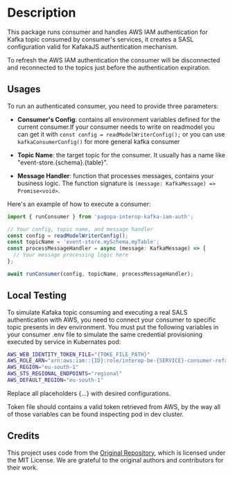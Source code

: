 # Description

This package runs consumer and handles AWS IAM authentication for Kafka topic consumed by consumer's services, it creates a SASL configuration valid for KafakaJS authentication mechanism.

To refresh the AWS IAM authentication the consumer will be disconnected and reconnected to the topics just before the authentication expiration.

## Usages

To run an authenticated consumer, you need to provide three parameters:

- **Consumer's Config**: contains all environment variables defined for the current consumer.If your consumer needs to write on readmodel you can get it with `const config = readModelWriterConfig();` or you can use `kafkaConsumerConfig()` for more general kafka consumer

- **Topic Name**: the target topic for the consumer. It usually has a name like "event-store.{schema}.{table}".

- **Message Handler**: function that processes messages, contains your business logic. The function signature is `(message: KafkaMessage) => Promise<void>`.

Here's an example of how to execute a consumer:

```javascript
import { runConsumer } from 'pagopa-interop-kafka-iam-auth';

// Your config, topic name, and message handler
const config = readModelWriterConfig();
const topicName = 'event-store.mySchema.myTable';
const processMessageHandler = async (message: KafkaMessage) => {
  // Your message processing logic here
};

await runConsumer(config, topicName, processMessageHandler);
```

## Local Testing

To simulate Kafaka topic consuming and executing a real SALS authentication with AWS, you need to connect your consumer to specific topic presents in dev environment.
You must put the following variables in your consumer .env file to simulate the same credential provisioning executed by service in Kubernates pod:

```bash
AWS_WEB_IDENTITY_TOKEN_FILE="{TOKE_FILE_PATH}"
AWS_ROLE_ARN="arn:aws:iam::{ID}:role/interop-be-{SERVICE}-consumer-refactor-dev"
AWS_REGION="eu-south-1"
AWS_STS_REGIONAL_ENDPOINTS="regional"
AWS_DEFAULT_REGION="eu-south-1"
```

Replace all placeholders {...} with desired configurations.

Token file should contains a valid token retrieved from AWS, by the way all of those variables can be found inspecting pod in dev cluster.

## Credits

This project uses code from the [Original Repository](https://github.com/jmaver-plume/kafkajs-msk-iam-authentication-mechanism), which is licensed under the MIT License. We are grateful to the original authors and contributors for their work.
